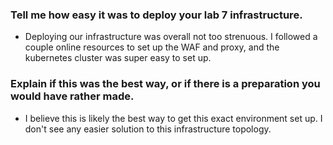 ### Tell me how easy it was to deploy your lab 7 infrastructure.  
- Deploying our infrastructure was overall not too strenuous. I followed a couple online resources to set up the WAF and proxy, and the kubernetes cluster was super easy to set up.

### Explain if this was the best way, or if there is a preparation you would have rather made.
- I believe this is likely the best way to get this exact environment set up. I don't see any easier solution to this infrastructure topology.
